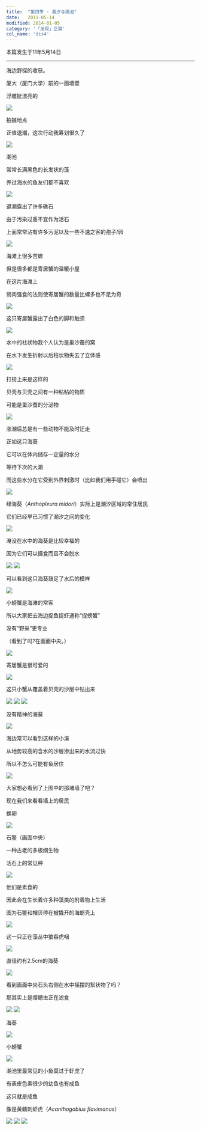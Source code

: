 ```yaml
---
title:  "第四季 · 潮汐与潮池"
date:   2011-05-14
modified: 2014-01-05
category: '「发现」正篇'
col_name: 'dis4'
---
```


本篇发生于11年5月14日

---

海边野探的收获。


厦大（厦门大学）前的一面墙壁


浮雕挺漂亮的

<img class='disc' src='https://i.postimg.cc/Cxvc7hQ6/1.jpg'>

拍摄地点


正值退潮，这次行动我筹划很久了

<img class='disc' src='https://i.postimg.cc/7LfmWvvP/2.jpg'>

潮池


常常长满黑色的长发状的藻


养过海水的鱼友们都不喜欢

<img class='disc' src='https://i.postimg.cc/yNtvqfBm/3.jpg'>

退潮露出了许多礁石


由于污染过重不宜作为活石


上面常常沾有许多污泥以及一些不速之客的孢子/卵

<img class='disc' src='https://i.postimg.cc/XYN29GQC/4.jpg'>

海滩上很多苦螺


但是很多都是寄居蟹的温暖小屋


在这片海滩上


弱肉强食的法则使寄居蟹的数量比螺多也不足为奇

<img class='disc' src='https://i.postimg.cc/wMcVmgN2/5.jpg'>

这只寄居蟹露出了白色的脚和触须

<img class='disc' src='https://i.postimg.cc/C18JwjLW/6.jpg'>

水中的柱状物我个人认为是巢沙蚕的窝


在水下发生折射以后柱状物失去了立体感

<img class='disc' src='https://i.postimg.cc/sD46B99z/7.jpg'>

打捞上来是这样的


贝壳与贝壳之间有一种粘粘的物质


可能是巢沙蚕的分泌物

<img class='disc' src='https://i.postimg.cc/mkGjktPh/8.jpg'>

涨潮后总是有一些动物不能及时迁走


正如这只海葵


它可以在体内储存一定量的水分


等待下次的大潮


而这些水分在它受到外界刺激时（比如我们用手碰它）会喷出

<img class='disc' src='https://i.postimg.cc/52kmvPXh/9.jpg'>

绿海葵（<i>Anthopleura midori</i>）实际上是潮汐区域的常住居民


它们已经早已习惯了潮汐之间的变化

<img class='disc' src='https://i.postimg.cc/sDmmffsD/11.jpg'>

淹没在水中的海葵是比较幸福的


因为它们可以摄食而且不会脱水

<img class='disc' src='https://i.postimg.cc/xjKg7yZm/12.jpg'>

<img class='disc' src='https://i.postimg.cc/xdwypcyg/13.jpg'>

可以看到这只海葵鼓足了水后的模样

<img class='disc' src='https://i.postimg.cc/Gp8xjkYH/14.jpg'>

小螃蟹是海滩的常客


所以大家把去海边捉鱼捉虾通称“捉螃蟹”


没有“野采”更专业


（看到了吗?在画面中央。）

<img class='disc' src='https://i.postimg.cc/LXjkc2xS/15.jpg'>

寄居蟹是很可爱的

<img class='disc' src='https://i.postimg.cc/K8YN1X87/16.jpg'>

这只小蟹从覆盖着贝壳的沙层中钻出来

<img class='disc' src='https://i.postimg.cc/cCmRJTq5/17.jpg'>

<img class='disc' src='https://i.postimg.cc/SQ77VQX7/18.jpg'>

<img class='disc' src='https://i.postimg.cc/VLf9hyny/19.jpg'>

没有精神的海葵

<img class='disc' src='https://i.postimg.cc/kgDQnxTf/20.jpg'>

海边常可以看到这样的小溪


从地势较高的含水的沙层渗出来的水流过快


所以不怎么可能有鱼居住

<img class='disc' src='https://i.postimg.cc/NjV1L5VY/21.jpg'>

大家想必看到了上图中的那堵墙了吧？


现在我们来看看墙上的居民


螺卵

<img class='disc' src='https://i.postimg.cc/nc3KbdGX/22.jpg'>

石鳖（画面中央）


一种古老的多板纲生物


活石上的常见种

<img class='disc' src='https://i.postimg.cc/GpyvDbwD/23.jpg'>

他们是素食的


因此会在生长着许多种藻类的附着物上生活


图为石鳖和帽贝停在被撬开的海蛎壳上

<img class='disc' src='https://i.postimg.cc/26NhFgrK/24.jpg'>

这一只正在藻丛中狼吞虎咽

<img class='disc' src='https://i.postimg.cc/fL7XH5bT/25.jpg'>

直径约有2.5cm的海葵

<img class='disc' src='https://i.postimg.cc/rsQ4TmWB/26.jpg'>

看到画面中央石头右侧在水中摇摆的絮状物了吗？


那其实上是缨鳃虫正在滤食

<img class='disc' src='https://i.postimg.cc/wM6NnJt5/27.jpg'>

<img class='disc' src='https://i.postimg.cc/m2p96PTM/28.jpg'>

海葵

<img class='disc' src='https://i.postimg.cc/SQrCCZ5g/29.jpg'>

小螃蟹

<img class='disc' src='https://i.postimg.cc/bNwbTxfp/30.jpg'>

潮池里最常见的小鱼莫过于虾虎了


有表皮色素很少的幼鱼也有成鱼


这只就是成鱼



像是黄鳍刺虾虎（<i>Acanthogobius flavimanus</i>）

<img class='disc' src='https://i.postimg.cc/52Hzcftr/31.jpg'>

<img class='disc' src='https://i.postimg.cc/q7yCRQyX/32.jpg'>

<img class='disc' src='https://i.postimg.cc/Vk3Cm2rk/33.jpg'>
